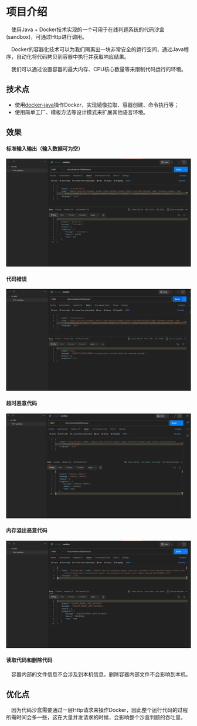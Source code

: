 # 项目介绍

&emsp;使用Java + Docker技术实现的一个可用于在线判题系统的代码沙盒(sandbox)，可通过Http进行调用。

&emsp;Docker的容器化技术可以为我们隔离出一块非常安全的运行空间，通过Java程序，自动化将代码拷贝到容器中执行并获取响应结果。

&emsp;我们可以通过设置容器的最大内存、CPU核心数量等来限制代码运行的环境。

## 技术点

- 使用[docker-java]()操作Docker，实现镜像拉取、容器创建、命令执行等；
- 使用简单工厂、模板方法等设计模式来扩展其他语言环境。

## 效果

#### 标准输入输出（输入数据可为空）

![](./doc/imags/1.png)


#### 代码错误

![img.png](doc/imags/2.png)

#### 超时恶意代码

![img.png](doc/imags/3.png)

#### 内存溢出恶意代码

![img.png](doc/imags/4.png)

#### 读取代码和删除代码

&emsp;容器内部的文件信息不会涉及到本机信息，删除容器内部文件不会影响到本机。

## 优化点

&emsp;因为代码沙盒需要通过一层Http请求来操作Docker，因此整个运行代码的过程所需时间会多一些，这在大量并发请求的时候，会影响整个沙盒判题的吞吐量。

